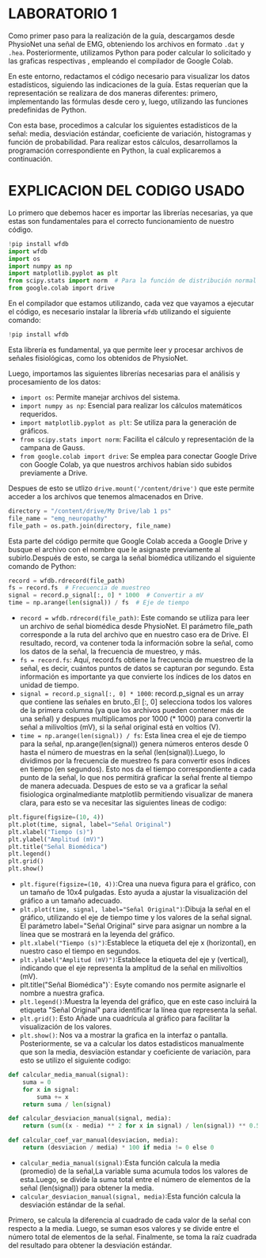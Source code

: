 # LABORATORIO 1
Como primer paso para la realización de la guía, descargamos desde PhysioNet una señal de EMG, obteniendo los archivos en formato `.dat` y `.hea`. Posteriormente, utilizamos Python para poder calcular lo solicitado y las graficas respectivas , empleando el compilador de Google Colab.  

En este entorno, redactamos el código necesario para visualizar los datos estadísticos, siguiendo las indicaciones de la guía. Estas requerían que la representación se realizara de dos maneras diferentes: primero, implementando las fórmulas desde cero y, luego, utilizando las funciones predefinidas de Python.  

Con esta base, procedimos a calcular los siguientes estadísticos de la señal: media, desviación estándar, coeficiente de variación, histogramas y función de probabilidad. Para realizar estos cálculos, desarrollamos la programación correspondiente en Python, la cual explicaremos a continuación.
# EXPLICACION DEL CODIGO USADO 
Lo primero que debemos hacer es importar las librerías necesarias, ya que estas son fundamentales para el correcto funcionamiento de nuestro código.
```python
!pip install wfdb
import wfdb
import os
import numpy as np
import matplotlib.pyplot as plt
from scipy.stats import norm  # Para la función de distribución normal
from google.colab import drive
```
En el compilador que estamos utilizando, cada vez que vayamos a ejecutar el código, es necesario instalar la librería `wfdb` utilizando el siguiente comando:

```python
!pip install wfdb
```
Esta librería es fundamental, ya que permite leer y procesar archivos de señales fisiológicas, como los obtenidos de PhysioNet.  

Luego, importamos las siguientes librerías necesarias para el análisis y procesamiento de los datos:  

- `import os`: Permite manejar archivos del sistema.  
- `import numpy as np`: Esencial para realizar los cálculos matemáticos requeridos.  
- `import matplotlib.pyplot as plt`: Se utiliza para la generación de gráficos.  
- `from scipy.stats import norm`: Facilita el cálculo y representación de la campana de Gauss.  
- `from google.colab import drive`: Se emplea para conectar Google Drive con Google Colab, ya que nuestros archivos habían sido subidos previamente a Drive.

Despues de esto se utlizo `drive.mount('/content/drive')` que este permite acceder a los archivos que tenemos almacenados en Drive.
```python
directory = "/content/drive/My Drive/lab 1 ps"
file_name = "emg_neuropathy"
file_path = os.path.join(directory, file_name)
```
Esta parte del código permite que Google Colab acceda a Google Drive y busque el archivo con el nombre que le asignaste previamente al subirlo.Después de esto, se carga la señal biomédica utilizando el siguiente comando de Python: 
```python
record = wfdb.rdrecord(file_path)
fs = record.fs  # Frecuencia de muestreo
signal = record.p_signal[:, 0] * 1000  # Convertir a mV
time = np.arange(len(signal)) / fs  # Eje de tiempo
```
- `record = wfdb.rdrecord(file_path)`: Este comando se utiliza para leer un archivo de señal biomédica desde PhysioNet. El parámetro file_path corresponde a la ruta del archivo que en nuestro caso era de Drive. El resultado, record, va contener toda la información sobre la señal, como los datos de la señal, la frecuencia de muestreo, y más.
- `fs = record.fs`: Aquí, record.fs obtiene la frecuencia de muestreo de la señal, es decir, cuántos puntos de datos se capturan por segundo. Esta información es importante ya que convierte los índices de los datos en unidad de tiempo.
- `signal = record.p_signal[:, 0] * 1000`: record.p_signal es un array que contiene las señales en bruto.,El [:, 0] selecciona todos los valores de la primera columna (ya que los archivos pueden contener más de una señal) y despues multiplicamos por 1000 (* 1000) para convertir la señal a milivoltios (mV), si la señal original está en voltios (V).
- `time = np.arange(len(signal)) / fs`: Esta linea crea el eje de tiempo para la señal, np.arange(len(signal)) genera números enteros desde 0 hasta el número de muestras en la señal (len(signal)).Luego, lo dividimos por la frecuencia de muestreo fs para convertir esos índices en tiempo (en segundos). Esto nos da el tiempo correspondiente a cada punto de la señal, lo que nos permitirá graficar la señal frente al tiempo de manera adecuada.
Despues de esto se va a graficar la señal fisiologica orginalmediante matplotlib permitiendo visualizar de manera clara, para esto se va necesitar las siguientes lineas de codigo:
```python
plt.figure(figsize=(10, 4))
plt.plot(time, signal, label="Señal Original")
plt.xlabel("Tiempo (s)")
plt.ylabel("Amplitud (mV)")
plt.title("Señal Biomédica")
plt.legend()
plt.grid()
plt.show()
```

- `plt.figure(figsize=(10, 4))`:Crea una nueva figura para el gráfico, con un tamaño de 10x4 pulgadas. Esto ayuda a ajustar la visualización del gráfico a un tamaño adecuado.
- `plt.plot(time, signal, label="Señal Original")`:Dibuja la señal en el gráfico, utilizando el eje de tiempo time y los valores de la señal signal. El parámetro label="Señal Original" sirve para asignar un nombre a la línea que se mostrará en la leyenda del gráfico.
- `plt.xlabel("Tiempo (s)")`:Establece la etiqueta del eje x (horizontal), en nuestro caso el tiempo en segundos.
- `plt.ylabel("Amplitud (mV)")`:Establece la etiqueta del eje y (vertical), indicando que el eje representa la amplitud de la señal en milivoltios (mV).
- plt.title("Señal Biomédica")`: Esyte comando nos permite asignarle el nombre a nuestra grafica.
- `plt.legend()`:Muestra la leyenda del gráfico, que en este caso incluirá la etiqueta "Señal Original" para identificar la línea que representa la señal.
- `plt.grid()`: Esto Añade una cuadrícula al gráfico para facilitar la visualización de los valores.
- `plt.show()`: Nos va a mostrar la grafica en la interfaz o pantalla.
Posteriormente, se va a calcular los datos estadisticos manualmente que son la media, desviaciòn estandar y coeficiente de variaciòn, para esto se utilizo el siguiente codigo:
```python
def calcular_media_manual(signal):
    suma = 0
    for x in signal:
        suma += x
    return suma / len(signal)

def calcular_desviacion_manual(signal, media):
    return (sum((x - media) ** 2 for x in signal) / len(signal)) ** 0.5

def calcular_coef_var_manual(desviacion, media):
    return (desviacion / media) * 100 if media != 0 else 0
```
- `calcular_media_manual(signal)`:Esta función calcula la media (promedio) de la señal,La variable suma acumula todos los valores de esta.Luego, se divide la suma total entre el número de elementos de la señal (len(signal)) para obtener la media.
- `calcular_desviacion_manual(signal, media)`:Esta función calcula la desviación estándar de la señal.

Primero, se calcula la diferencia al cuadrado de cada valor de la señal con respecto a la media.
Luego, se suman esos valores y se divide entre el número total de elementos de la señal.
Finalmente, se toma la raíz cuadrada del resultado para obtener la desviación estándar.

